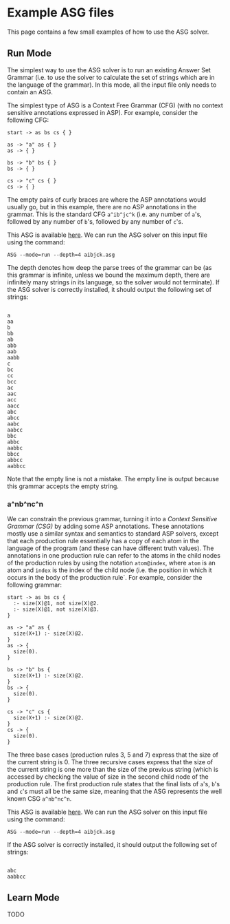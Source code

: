 # Example ASG files

This page contains a few small examples of how to use the ASG solver.

## Run Mode

The simplest way to use the ASG solver is to run an existing Answer Set
Grammar (i.e. to use the solver to calculate the set of strings which
are in the language of the grammar). In this mode, all the input file
only needs to contain an ASG.

The simplest type of ASG is a Context Free Grammar (CFG) (with no
context sensitive annotations expressed in ASP). For example, consider
the following CFG:

```
start -> as bs cs { }

as -> "a" as { }
as -> { }

bs -> "b" bs { }
bs -> { }

cs -> "c" cs { }
cs -> { }

```

The empty pairs of curly braces are where the ASP annotations would
usually go, but in this example, there are no ASP annotations in the
grammar. This is the standard CFG `a^ib^jc^k` (i.e. any number of `a`'s,
followed by any number of `b`'s, followed by any number of `c`'s.

This ASG is available
[here](https://github.com/spike-imperial/ASG/tree/master/data/aibjck.asg).
We can run the ASG solver on this input file using the command:

```
ASG --mode=run --depth=4 aibjck.asg
```

The depth denotes how deep the parse trees of the grammar can be (as
this grammar is infinite, unless we bound the maximum depth, there are
infinitely many strings in its language, so the solver would not
terminate). If the ASG solver is correctly installed, it should output
the following set of strings:

```

a
aa
b
bb
ab
abb
aab
aabb
c
bc
cc
bcc
ac
aac
acc
aacc
abc
abcc
aabc
aabcc
bbc
abbc
aabbc
bbcc
abbcc
aabbcc
```

Note that the empty line is not a mistake. The empty line is output
because this grammar accepts the empty string.

### a^nb^nc^n

We can constrain the previous grammar, turning it into a <em>Context
Sensitive Grammar (CSG)</em> by adding some ASP annotations. These
annotations mostly use a similar syntax and semantics to standard ASP
solvers, except that each production rule essentially has a copy of
each atom in the language of the program (and these can have different
truth values). The annotations in one production rule can refer to the
atoms in the child nodes of the production rules by using the notation
`atom@index`, where `atom` is an atom and `index` is the index of the
child node (i.e. the position in which it occurs in the body of the
production rule`. For example, consider the following grammar:

```
start -> as bs cs {
  :- size(X)@1, not size(X)@2.
  :- size(X)@1, not size(X)@3.
}

as -> "a" as {
  size(X+1) :- size(X)@2.
}
as -> {
  size(0).
}

bs -> "b" bs {
  size(X+1) :- size(X)@2.
}
bs -> {
  size(0).
}

cs -> "c" cs {
  size(X+1) :- size(X)@2.
}
cs -> {
  size(0).
}
```

The three base cases (production rules 3, 5 and 7) express that the size
of the current string is 0. The three recursive cases express that the
size of the current string is one more than the size of the previous
string (which is accessed by checking the value of size in the second
child node of the production rule. The first production rule states that
the final lists of `a`'s, `b`'s and `c`'s must all be the same size,
meaning that the ASG represents the well known CSG `a^nb^nc^n`.

This ASG is available
[here](https://github.com/spike-imperial/ASG/tree/master/data/anbncn.asg).
We can run the ASG solver on this input file using the command:

```
ASG --mode=run --depth=4 aibjck.asg
```

If the ASG solver is correctly installed, it should output
the following set of strings:

```

abc
aabbcc
```


## Learn Mode

TODO
